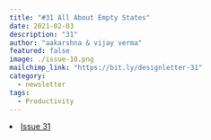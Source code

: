 ```yaml
---
title: "#31 All About Empty States"
date: 2021-02-03
description: "31"
author: "aakarshna & vijay verma"
featured: false
image: ./issue-10.png
mailchimp_link: "https://bit.ly/designletter-31"
category:
  - newsletter
tags:
  - Productivity
---
```

<li><a href="https://bit.ly/designletter-31">Issue 31</a></li>
